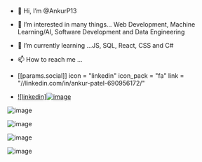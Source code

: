 


- 👋 Hi, I’m @AnkurP13
- 👀 I’m interested in many things... Web Development, Machine Learning/AI, Software Development and Data Engineering 
- 🌱 I’m currently learning ...JS, SQL, React, CSS and C# 



- 📫 How to reach me ...

- [[params.social]]
    icon = "linkedin"
    icon_pack = "fa"
    link = "//linkedin.com/in/ankur-patel-690956172/"
    
-   [![linkedin]![image](https://user-images.githubusercontent.com/33151447/115707604-eb069180-a366-11eb-8223-e12ba286dc8f.png)][2]

[2]: https://www.linkedin.com/in/ankur-patel-690956172

![image](https://user-images.githubusercontent.com/33151447/115705212-2f446280-a364-11eb-97cc-eba756b7a4d9.png)

![image](https://user-images.githubusercontent.com/33151447/115706197-4899de80-a365-11eb-90f8-e6dff404f424.png)



![image](https://user-images.githubusercontent.com/33151447/115706052-24d69880-a365-11eb-8779-ce029691d9d8.png)


![image](https://user-images.githubusercontent.com/33151447/115706463-957db500-a365-11eb-8820-4427f4c75398.png)




<!---
AnkurP13/AnkurP13 is a ✨ special ✨ repository because its `README.md` (this file) appears on your GitHub profile.
You can click the Preview link to take a look at your changes.
--->
